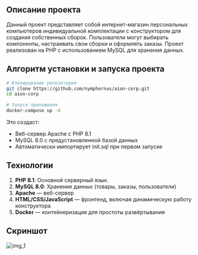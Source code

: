 ## Описание проекта
Данный проект представляет собой интернет-магазин персональных компьютеров индивидуальной комплектации с конструктором для создания собственных сборок. Пользователи могут выбирать компоненты, настраивать свои сборки и оформлять заказы. Проект реализован на PHP с использованием MySQL для хранения данных.

## Алгоритм установки и запуска проекта
```bash
# Клонирование репозитория
git clone https://github.com/nymphernus/aion-corp.git
cd aion-corp

# Запуск приложения
docker-compose up -d
```
Это создаст:
- Веб-сервер Apache с PHP 8.1
- MySQL 8.0 с предустановленной базой данных
- Автоматически импортирует init.sql при первом запуске

## Технологии
1. **PHP 8.1**: Основной серверный язык.
2. **MySQL 8.0**: Хранение данных (товары, заказы, пользователи)
3. **Apache** — веб-сервер
4. **HTML/CSS/JavaScript** — фронтенд, включая динамическую работу конструктора
5. **Docker** — контейнеризация для простоты развёртывания

## Скриншот
<img src="https://user-images.githubusercontent.com/103174654/229752211-483a3cf6-5fd4-4694-bb82-413255d884c6.png" alt="img_1">

